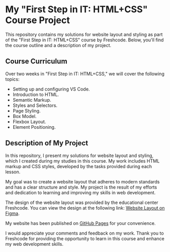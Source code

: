 # My "First Step in IT: HTML+CSS" Course Project

This repository contains my solutions for website layout and styling as part of the "First Step in IT: HTML+CSS" course by Freshcode. Below, you'll find the course outline and a description of my project.

## Course Curriculum

Over two weeks in "First Step in IT: HTML+CSS," we will cover the following topics:

* Setting up and configuring VS Code.
* Introduction to HTML.
* Semantic Markup.
* Styles and Selectors.
* Page Styling.
* Box Model.
* Flexbox Layout.
* Element Positioning.

## Description of My Project

In this repository, I present my solutions for website layout and styling, which I created during my studies in this course. My work includes HTML markup and CSS styles, developed by the tasks provided during each lesson.

My goal was to create a website layout that adheres to modern standards and has a clear structure and style. My project is the result of my efforts and dedication to learning and improving my skills in web development.

The design of the website layout was provided by the educational center Freshcode. You can view the design at the following link: [Website Layout on Figma](https://www.figma.com/file/GlDZFF1nSYyOXBhOH3ACFo/%D0%A1%D0%B0%D0%B9%D1%82?type=design&node-id=0-44&mode=design&t=YUjTpiPlF17Q6WGY-0).

My website has been published on [GitHub Pages](https://cannelle13.github.io/HTML-CSS-Freshcode) for your convenience.

I would appreciate your comments and feedback on my work. Thank you to Freshcode for providing the opportunity to learn in this course and enhance my web development skills.
